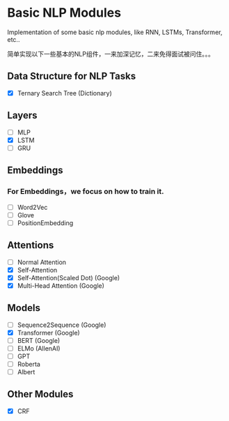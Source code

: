 # Basic NLP Modules
Implementation of some basic nlp modules, like RNN, LSTMs, Transformer, etc..

简单实现以下一些基本的NLP组件，一来加深记忆，二来免得面试被问住。。。

## Data Structure for NLP Tasks
- [x] Ternary Search Tree (Dictionary)

## Layers
- [ ] MLP 
- [x] LSTM
- [ ] GRU

## Embeddings
### For Embeddings，we focus on how to train it.

- [ ] Word2Vec
- [ ] Glove
- [ ] PositionEmbedding

## Attentions
- [ ] Normal Attention
- [x] Self-Attention
- [x] Self-Attention(Scaled Dot) (Google)
- [x] Multi-Head Attention (Google)

## Models
- [ ] Sequence2Sequence (Google)
- [x] Transformer (Google)
- [ ] BERT (Google)
- [ ] ELMo (AllenAI)
- [ ] GPT  
- [ ] Roberta
- [ ] Albert

## Other Modules
- [x] CRF
